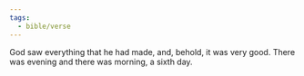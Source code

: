 ```yaml
---
tags:
  - bible/verse
---
```

God saw everything that he had made, and, behold, it was very good. There was evening and there was morning, a sixth day.